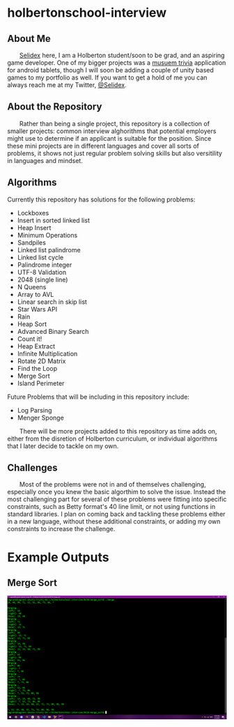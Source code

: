 # holbertonschool-interview
## About Me
&ensp;&ensp;&ensp;&ensp;[Selidex](https://www.linkedin.com/in/selidex-parnell-6469a613b/) here, I am a Holberton student/soon to be grad, and an aspiring game developer. One of my bigger projects was a 
[musuem trivia](https://github.com/BenDoschGit/scavenger_hunt_and_trivia) application for android tablets, though I will soon be adding a couple of unity based games to my portfolio as well. If you want to get a hold of me you can always reach me at my Twitter, [@Selidex](https://twitter.com/Selidex).

## About the Repository
&ensp;&ensp;&ensp;&ensp;Rather than being a single project, this repository is a collection of smaller projects: common interview alghorithms that potential employers might use to determine if an applicant is suitable for the position. Since these mini projects are in different languages and cover all sorts of problems, it shows not just regular problem solving skills but also versitility in languages and mindset. 

## Algorithms 
Currently this repository has solutions for the following problems:
- Lockboxes
- Insert in sorted linked list
- Heap Insert
- Minimum Operations
- Sandpiles
- Linked list palindrome
- Linked list cycle
- Palindrome integer
- UTF-8 Validation
- 2048 (single line)
- N Queens
- Array to AVL
- Linear search in skip list
- Star Wars API
- Rain
- Heap Sort
- Advanced Binary Search
- Count it!
- Heap Extract
- Infinite Multiplication
- Rotate 2D Matrix
- Find the Loop
- Merge Sort
- Island Perimeter

Future Problems that will be including in this repository include:
- Log Parsing
- Menger Sponge

&ensp;&ensp;&ensp;&ensp;There will be more projects added to this repository as time adds on, either from the disretion of Holberton curriculum, or individual algorithms that I later decide to tackle on my own.

## Challenges
&ensp;&ensp;&ensp;&ensp;Most of the problems were not in and of themselves challenging, especially once you knew the basic algorthim to solve the issue. Instead the most challenging part for several of these problems were fitting into specific constraints, such as Betty format's 40 line limit, or not using functions in standard libraries. I plan on coming back and tackling these problems either in a new language, without these additional constraints, or adding my own constraints to increase the challenge.
# Example Outputs
## Merge Sort
![Merge sort](./images/merge_sort.png)
